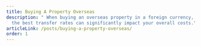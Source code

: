 ```yaml
---
title: Buying A Property Overseas
description: " When buying an overseas property in a foreign currency, securing
  the best transfer rates can significantly impact your overall costs."
articleLink: /posts/buying-a-property-overseas/
order: 1
---
```

